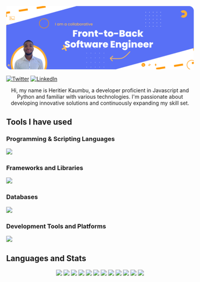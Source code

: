 <img src="images/Banner.png">

[![Twitter](https://img.shields.io/twitter/follow/heritier?style=social)](https://twitter.com/heritierhbk)
[![LinkedIn](https://img.shields.io/badge/-Heritier%20Kaumbu-blue?style=flat-square&logo=linkedin)](https://za.linkedin.com/in/heritierkaumbu)


<p align="center">
  Hi, my name is Heritier Kaumbu, a developer proficient in Javascript and Python and familiar with various technologies. I'm passionate about developing innovative solutions and continuously expanding my skill set.
</p>

## Tools I have used

### Programming & Scripting Languages

<img src="https://skillicons.dev/icons?i=html,css,js,typescript,python,cs,java,php,tailwind" />

### Frameworks and Libraries

<img src="https://skillicons.dev/icons?i=react,next,redux,nodejs,flask,fastapi,dotnet,spring," />

### Databases

<img src="https://skillicons.dev/icons?i=mongodb,mysql,postgresql" />

### Development Tools and Platforms

<img src="https://skillicons.dev/icons?i=git,github,vscode,visualstudio,postman,supabase,planetscale" />

## Languages and Stats

<div align="center">
  <img src="https://img.shields.io/badge/JavaScript-%23F7DF1E.svg?logo=javascript&logoColor=white&style=for-the-badge">
  <img src="https://img.shields.io/badge/Python-%3776AB.svg?logo=python&logoColor=white&style=for-the-badge">
  <img src="https://img.shields.io/badge/C%23-%2395128F.svg?logo=c-sharp&logoColor=white&style=for-the-badge">
  <img src="https://img.shields.io/badge/Java-%23ED8B00.svg?logo=java&logoColor=white&style=for-the-badge">
  <img src="https://img.shields.io/badge/Node.js-%23339933.svg?logo=node.js&logoColor=white&style=for-the-badge">
  <img src="https://img.shields.io/badge/React-%2361DAFB.svg?logo=react&logoColor=white&style=for-the-badge">
  <img src="https://img.shields.io/badge/React%20Native-%2320232a.svg?logo=react&logoColor=%2361dafb&style=for-the-badge">
  <img src="https://img.shields.io/badge/Django-%23092E20.svg?logo=django&logoColor=white&style=for-the-badge">
  <img src="https://img.shields.io/badge/ASP.NET-%23512BD4.svg?logo=dot-net&logoColor=white&style=for-the-badge">
  <img src="https://img.shields.io/badge/MongoDB-%2347A248.svg?logo=mongodb&logoColor=white&style=for-the-badge">
  <img src="https://img.shields.io/badge/TypeScript-%23007ACC.svg?logo=typescript&logoColor=white&style=for-the-badge">
  <img src="https://img.shields.io/badge/Supabase-%2333CCFF.svg?logo=supabase&logoColor=white&style=for-the-badge">
  <!-- Langchain badge can be added here once available -->
</div>
